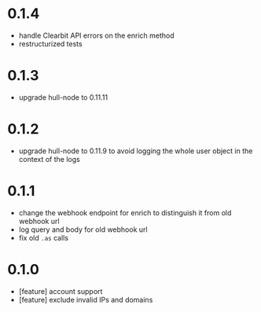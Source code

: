 # 0.1.4
- handle Clearbit API errors on the enrich method
- restructurized tests

# 0.1.3
- upgrade hull-node to 0.11.11

# 0.1.2 
- upgrade hull-node to 0.11.9 to avoid logging the whole user object in the context of the logs

# 0.1.1
- change the webhook endpoint for enrich to distinguish it from old webhook url
- log query and body for old webhook url
- fix old `.as` calls

# 0.1.0
- [feature] account support
- [feature] exclude invalid IPs and domains

